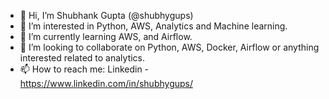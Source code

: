 - 👋 Hi, I’m Shubhank Gupta (@shubhygups)
- 👀 I’m interested in Python, AWS, Analytics and Machine learning.
- 🌱 I’m currently learning AWS, and Airflow.
- 💞️ I’m looking to collaborate on Python, AWS, Docker, Airflow or anything interested related to analytics.
- 📫 How to reach me: Linkedin - https://www.linkedin.com/in/shubhygups/

<!---
shubhygups/shubhygups is a ✨ special ✨ repository because its `README.md` (this file) appears on your GitHub profile.
You can click the Preview link to take a look at your changes.
--->
